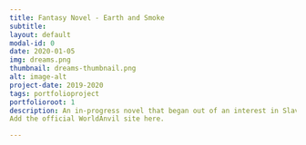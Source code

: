 ```yaml
---
title: Fantasy Novel - Earth and Smoke
subtitle: 
layout: default
modal-id: 0
date: 2020-01-05
img: dreams.png
thumbnail: dreams-thumbnail.png
alt: image-alt
project-date: 2019-2020
tags: portfolioproject
portfolioroot: 1
description: An in-progress novel that began out of an interest in Slavic mythologies and folklore, Earth and Smoke follows characters Ilyria and Wilk travelling through the fabled Zuriobor forest. An unlikely friendship is formed between the two as they find themselves exiled from the safe haven town Rasnov in the centre of the unforgiving forest region infested with monsters. 
Add the official WorldAnvil site here.

---
```


